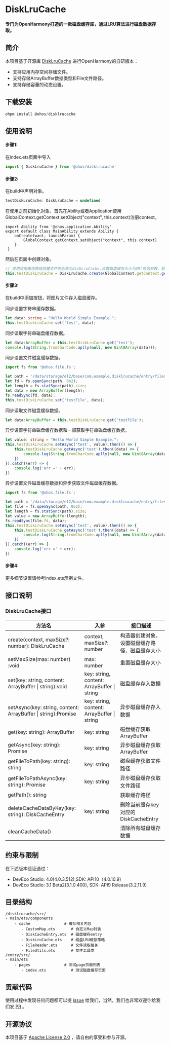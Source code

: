 # DiskLruCache

**专门为OpenHarmony打造的一款磁盘缓存库，通过LRU算法进行磁盘数据存取。**

## 简介

本项目基于开源库 [DiskLruCache](https://github.com/JakeWharton/DiskLruCache) 进行OpenHarmony的自研版本：

- 支持应用内存空间存储文件。
- 支持存储ArrayBuffer数据类型和File文件路径。
- 支持存储容量的动态设置。

## 下载安装

```typescript
ohpm install @ohos/disklrucache
```
## 使用说明

#### 步骤1:

在index.ets页面中导入

```typescript
import { DiskLruCache } from '@ohos/disklrucache'
```

#### 步骤2:

在build中声明对象。

```typescript
testDiskLruCache: DiskLruCache = undefined
```

在使用之前初始化对象，首先在Ability或者Application使用GlobalContext.getContext.setObject("context", this.context)注册context。

```
import Ability from '@ohos.application.Ability'
export default class MainAbility extends Ability {
    onCreate(want, launchParam) {
        GlobalContext.getContext.setObject("context", this.context)
    }
 }
```

然后在页面中创建对象。

```typescript
// 使用应用缓存路径创建文件夹名称为diskLruCache,设置磁盘缓存大小为3M(可选参数，默认设置缓存大小为300M，最大设置不能超过300M)
this.testDiskLruCache = DiskLruCache.create(GlobalContext.getContext.getObject("context"), 3 * 1024 * 1024)
```

#### 步骤3:

在build中添加按钮，将图片文件存入磁盘缓存。

同步设置字符串缓存数据。

```typescript
let data: string = "Hello World Simple Example.";
this.testDiskLruCache.set('test', data);
```

同步读取字符串磁盘缓存数据。

```typescript
let data:ArrayBuffer = this.testDiskLruCache.get('test');
console.log(String.fromCharCode.aplly(null, new Uint8Array(data)));
```

同步设置文件磁盘缓存数据。

```typescript
import fs from '@ohos.file.fs';

let path = '/data/storage/el2/base/com.example.disklrucache/entry/files/testFile.txt';
let fd = fs.openSync(path, 0o2);
let length = fs.statSync(path).size;
let data = new ArrayBuffer(length);
fs.readSync(fd, data);
this.testDiskLruCache.set('testFile', data);
```

同步读取文件磁盘缓存数据。

```typescript
let data:ArrayBuffer = this.testDiskLruCache.get('testFile');
```

异步设置字符串磁盘缓存数据和一部获取字符串磁盘缓存数据。

```typescript
let value: string = "Hello World Simple Example.";
this.testDiskLruCache.setAsync('test', value).then(() => {
    this.testDiskLruCache.getAsync('test').then((data) => {
        console.log(String.fromCharCode.aplly(null, new Uint8Array(data)));
    })
}).catch((err) => {
    console.log('err =' + err);
})
```

异步设置文件磁盘缓存数据和异步获取文件磁盘缓存数据。

```typescript
import fs from '@ohos.file.fs';

let path = '/data/storage/el2/base/com.example.disklrucache/entry/files/testFile.txt';
let file = fs.openSync(path, 0o2);
let length = fs.statSync(path).size;
let value = new ArrayBuffer(length);
fs.readSync(file.fd, data);
this.testDiskLruCache.setAsync('test', value).then(() => {
    this.testDiskLruCache.getAsync('test').then((data) => {
        console.log(String.fromCharCode.aplly(null, new Uint8Array(data)));
    })
}).catch((err) => {
    console.log('err =' + err);
})
```

#### 步骤4:

更多细节设置请参考index.ets示例文件。

## 接口说明

### DiskLruCache接口

| 方法名                                                       | 入参                                        | 接口描述                                       |
| ------------------------------------------------------------ | ------------------------------------------- | ---------------------------------------------- |
| create(context, maxSize?: number): DiskLruCache              | context, maxSize?: number                   | 构造器创建对象，设置磁盘缓存路径，磁盘缓存大小 |
| setMaxSize(max: number) :void                                | max: number                                 | 重置磁盘缓存大小                               |
| set(key: string, content: ArrayBuffer \| string):void        | key: string, content: ArrayBuffer \| string | 磁盘缓存存入数据                               |
| setAsync(key: string, content: ArrayBuffer \| string):Promise<void> | key: string, content: ArrayBuffer \| string | 异步磁盘缓存存入数据                           |
| get(key: string): ArrayBuffer                                | key: string                                 | 磁盘缓存获取ArrayBuffer                        |
| getAsync(key: string): Promise<ArrayBuffer>                  | key: string                                 | 异步磁盘缓存获取ArrayBuffer                    |
| getFileToPath(key: string): string                           | key: string                                 | 磁盘缓存获取文件路径                           |
| getFileToPathAsync(key: string): Promise<string>             | key: string                                 | 异步磁盘缓存获取文件路径                       |
| getPath(): string                                            |                                             | 获取缓存路径                                   |
| deleteCacheDataByKey(key: string): DiskCacheEntry            | key: string                                 | 删除当前缓存key对应的DiskCacheEntry            |
| cleanCacheData()                                             |                                             | 清除所有磁盘缓存数据                           |

## 约束与限制

在下述版本验证通过：
- DevEco Studio: 4.0(4.0.3.512),SDK: API10（4.0.10.9）
- DevEco Studio: 3.1 Beta2(3.1.0.400), SDK: API9 Release(3.2.11.9)

## 目录结构

```
/disklrucache/src/
- main/ets/components
    - cache               # 缓存相关内容
       - CustomMap.ets       # 自定义Map封装
       - DiskCacheEntry.ets  # 磁盘缓存entry
       - DiskLruCache.ets    # 磁盘LRU缓存策略
       - FileReader.ets      # 文件读取相关
       - FileUtils.ets       # 文件工具类       
/entry/src/
- main/ets     
    - pages               # 测试page页面列表
       - index.ets           # 测试磁盘缓存页面
```

## 贡献代码

使用过程中发现任何问题都可以提 [issue](https://gitee.com/openharmony-sig/ohos_disklrucache/issues)
给我们，当然，我们也非常欢迎你给我们发 [PR](https://gitee.com/openharmony-sig/ohos_disklrucache/pulls) 。

## 开源协议

本项目基于 [Apache License 2.0](https://gitee.com/openharmony-sig/ohos_disklrucache/blob/master/LICENSE) ，请自由的享受和参与开源。
